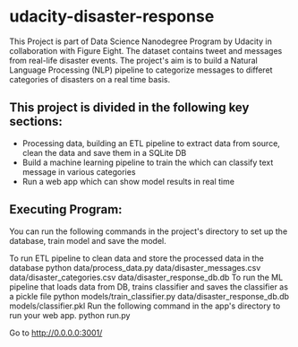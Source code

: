 # udacity-disaster-response

This Project is part of Data Science Nanodegree Program by Udacity in collaboration with Figure Eight. The dataset contains tweet and messages from real-life disaster events. The project's aim is to build a Natural Language Processing (NLP) pipeline to categorize messages to differet categories of disasters on a real time basis.


## This project is divided in the following key sections:

- Processing data, building an ETL pipeline to extract data from source, clean the data and save them in a SQLite DB
- Build a machine learning pipeline to train the which can classify text message in various categories
- Run a web app which can show model results in real time


## Executing Program:

You can run the following commands in the project's directory to set up the database, train model and save the model.

To run ETL pipeline to clean data and store the processed data in the database python data/process_data.py data/disaster_messages.csv data/disaster_categories.csv data/disaster_response_db.db
To run the ML pipeline that loads data from DB, trains classifier and saves the classifier as a pickle file python models/train_classifier.py data/disaster_response_db.db models/classifier.pkl
Run the following command in the app's directory to run your web app. python run.py

Go to http://0.0.0.0:3001/


